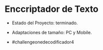<h1>Enccriptador de Texto</h1>

- Estado del Proyecto: terminado.

- Adaptaciones de tamaño: PC y Mobile.

- #challengeonedecodificador4

